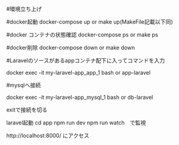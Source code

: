 #環境立ち上げ

#docker起動
docker-compose up or make up(MakeFile記載以下同)

#docker コンテナの状態確認
docker-compose ps or make ps

#docker削除
docker-compose down or make down

#Laravelのソースがあるappコンテナ配下に入ってコマンドを入力

docker exec -it my-laravel-app_app_1 bash or app-laravel

#mysqlへ接続

docker exec -it my-laravel-app_mysql_1 bash or db-laravel


exitで接続を切る

laravel起動
cd app 
npm run dev
npm run watch　で監視

http://localhost:8000/
にアクセス
